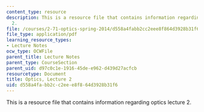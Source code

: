 ```yaml
---
content_type: resource
description: This is a resource file that contains information regarding optics lecture
  2.
file: /courses/2-71-optics-spring-2014/d558a4fabb2cc2eee8f864d3928b31f6_MIT2_71S14_lec2_notes.pdf
file_type: application/pdf
learning_resource_types:
- Lecture Notes
ocw_type: OCWFile
parent_title: Lecture Notes
parent_type: CourseSection
parent_uid: d97c0c1e-1916-45de-e962-d439d27acfcb
resourcetype: Document
title: Optics, Lecture 2
uid: d558a4fa-bb2c-c2ee-e8f8-64d3928b31f6
---
```

This is a resource file that contains information regarding optics lecture 2.

